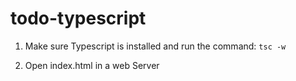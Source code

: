# todo-typescript
1. Make sure Typescript is installed and run the command:
`tsc -w`

2. Open index.html in a web Server
